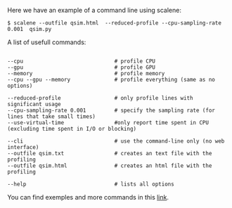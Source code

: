 Here we have an example of a command line using scalene: 

 ```
$ scalene --outfile qsim.html  --reduced-profile --cpu-sampling-rate 0.001  qsim.py
```

A list of usefull commands:

```

--cpu                             # profile CPU
--gpu                             # profile GPU
--memory                          # profile memory 
--cpu --gpu --memory              # profile everything (same as no options)

--reduced-profile                 # only profile lines with significant usage
--cpu-sampling-rate 0.001         # specify the sampling rate (for lines that take small times)
--use-virtual-time                #only report time spent in CPU (excluding time spent in I/O or blocking)

--cli                             # use the command-line only (no web interface)
--outfile qsim.txt                # creates an text file with the profiling 
--outfile qsim.html               # creates an html file with the profiling 

--help                            # lists all options

```

You can find exemples and more commands in this [link](https://coderzcolumn.com/tutorials/python/scalene-cpu-and-memory-profiler-for-python-code).
